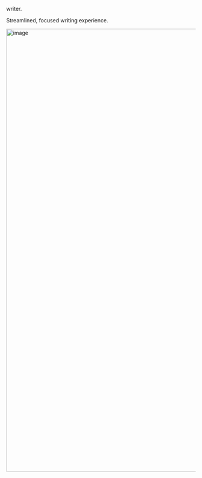 writer.

Streamlined, focused writing experience.

<img width="1174" alt="image" src="https://user-images.githubusercontent.com/45521157/227706853-d504f149-6d9e-47cc-a9b8-dd88f0513b2e.png">
